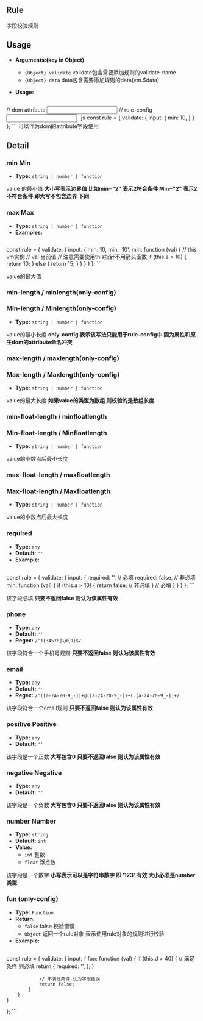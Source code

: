 ## Rule
字段校验规则

## Usage
- **Arguments:(key in Object)**
    - `{Object} validate` validate包含需要添加规则的validate-name
    - `{Object} data` data包含需要添加规则的data(vm.$data)
- **Usage:**

    ```html
// dom attribute
<validate-form>
    <input type="text" min=10 validate-name="input" trigger="blur"/>
</validate-form>
// rule-config
<validate-form :rule="rule">
    <input type="text" validate-name="input" trigger="blur"/>
</validate-form>
    ```
    ```js
const rule = {
    validate: {
        input: {
            min: 10,
        }
    }
};
    ```
可以作为dom的attribute字段使用

## Detail

### min Min

- **Type:** `string | number | function`

value 的最小值
**大小写表示边界值 比如min="2" 表示2符合条件 Min="2" 表示2不符合条件 即大写不包含边界 下同**

### max Max

- **Type:** `string | number | function`
- **Examples:**
    ```js
const rule = {
    validate: {
        input: {
            min: 10,
            min: '10',
            min: function (val) {
                // this vm实例
                // val 当前值
                // 注意需要使用this指针不用箭头函数
                if (this.a > 10) {
                    return 10;
                } else {
                    return 15;
                }
            }
        }
    }
};
    ```

value的最大值

### min-length / minlength(only-config)
### Min-length / Minlength(only-config)

- **Type:** `string | number | function`

value的最小长度
**only-config 表示该写法只能用于rule-config中 因为属性和原生dom的attribute命名冲突**

### max-length / maxlength(only-config)
### Max-length / Maxlength(only-config)

- **Type:** `string | number | function`

value的最大长度 **如果value的类型为数组 则校验的是数组长度**

### min-float-length / minfloatlength
### Min-float-length / Minfloatlength

- **Type:** `string | number | function`

value的小数点后最小长度

### max-float-length / maxfloatlength
### Max-float-length / Maxfloatlength

- **Type:** `string | number | function`

value的小数点后最大长度

### required

- **Type:** `any`
- **Default:** `''`
- **Example:**
    ```js
const rule = {
    validate: {
        input: {
            required: '', // 必填
            required: false, // 非必填
            min: function (val) {
                if (this.a > 10) {
                    return false; // 非必填
                }
                // 必填
            }
        }
    }
};
    ```

该字段必填
**只要不返回false 则认为该属性有效**

### phone

- **Type:** `any`
- **Default:** `''`
- **Regex:** `/^1[34578]\d{9}$/`

该字段符合一个手机号规则
**只要不返回false 则认为该属性有效**

### email

- **Type:** `any`
- **Default:** `''`
- **Regex:** `/^([a-zA-Z0-9_-])+@([a-zA-Z0-9_-])+(.[a-zA-Z0-9_-])+/`

该字段符合一个email规则
**只要不返回false 则认为该属性有效**

### positive Positive

- **Type:** `any`
- **Default:** `''`

该字段是一个正数
**大写包含0**
**只要不返回false 则认为该属性有效**

### negative Negative

- **Type:** `any`
- **Default:** `''`

该字段是一个负数
**大写包含0**
**只要不返回false 则认为该属性有效**

### number Number 

- **Type:** `string`
- **Default:** `int`
- **Value:**
    - `int` 整数
    - `float` 浮点数

该字段是一个数字
**小写表示可以是字符串数字 即 '123' 有效 大小必须是number类型**

### fun (only-config)

- **Type:** `Function`
- **Return:**
    - `false` false 校验错误
    - `Object` 返回一个rule对象 表示使用rule对象的规则进行校验
- **Example:**
    ```js
const rule = {
    validate: {
        input: {
            fun: function (val) {
                if (this.d > 40) {
                    // 满足条件 则必填
                    return {
                        required: '',
                    };
                }

                // 不满足条件 认为字段错误
                return false;
            }
        }
    }
};
    ```
